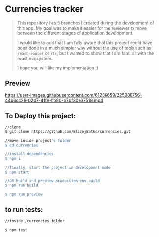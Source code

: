 # Currencies tracker

> This repository has 5 branches I created during the development of this app. 
> My goal was to make it easier for the reviewer to move between the different stages of application development.
>
> I would like to add that I am fully aware that this project could have been done in a much simpler way without the use of tools such as `react-router` or `rtk`, but I wanted to show that I am familiar with the react ecosystem.
>
> I hope you will like my implementation :)

## Preview


https://user-images.githubusercontent.com/61236659/225988756-44b6cc29-0247-41fe-bb80-b7bf30e67519.mp4


## To Deploy this project:

```bash
//clone 
$ git clone https://github.com/BlazejBatko/currencies.git

//move inside project's folder
$ cd currencies

//install dependencies 
$ npm i

//finally, start the project in development mode
$ npm start 

//OR build and preview production env build
$ npm run build

$ npm run preview
```

## to run tests:

```bash
//inside /currencies folder

$ npm test
```




